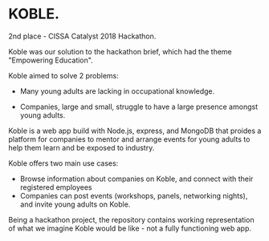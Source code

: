 # KOBLE.

2nd place - CISSA Catalyst 2018 Hackathon.


Koble was our solution to the hackathon brief, which had the theme "Empowering Education".

Koble aimed to solve 2 problems:
  - Many young adults are lacking in occupational knowledge.

  - Companies, large and small, struggle to have a large presence amongst young adults.
  
  

Koble is a web app build with Node.js, express, and MongoDB that proides a platform for companies to mentor and arrange events for young adults to help them learn and be exposed to industry.

Koble offers two main use cases:

  - Browse information about companies on Koble, and connect with their registered employees
  - Companies can post events (workshops, panels, networking nights), and invite young adults on Koble.
  
  
Being a hackathon project, the repository contains working representation of what we imagine Koble would be like - not a fully functioning web app.
